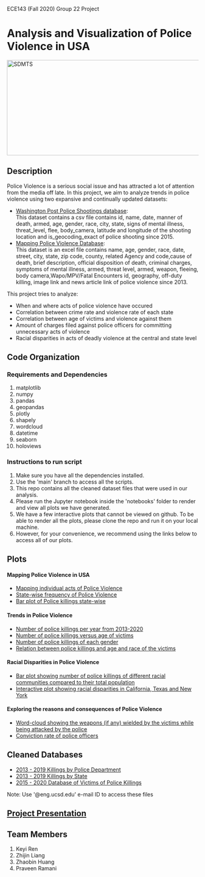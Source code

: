 ECE143 (Fall 2020) Group 22 Project

# Analysis and Visualization of Police Violence in USA

<img src="/images/police_violence.png" height="250" width="1550" alt="SDMTS">

## Description
Police Violence is a serious social issue and has attracted a lot of attention from the media off late. In this project, we aim to analyze trends in police violence using two expansive and continually updated datasets:

* [Washington Post Police Shootings database](https://github.com/washingtonpost/data-police-shootings):<br/>
This dataset contains a csv file contains id, name, date, manner of death, armed, age, gender, race, city, state, signs of mental illness, threat_level, flee, body_camera,         latitude and longitude of the shooting location and is_geocoding_exact of police shooting since 2015.
* [Mapping Police Violence Database](https://mappingpoliceviolence.org/):<br/>
This dataset is an excel file contains name, age, gender, race, date, street, city, state, zip code, county, related Agency and code,cause of death, brief description, official disposition of death, criminal charges, symptoms of mental illness, armed, threat level, armed, weapon, fleeing, body camera,Wapo/MPV/Fatal Encounters id, geography, off-duty killing, image link and news article link of police violence since 2013.

This project tries to analyze:

* When and where acts of police violence have occured
* Correlation between crime rate and violence rate of each state
* Correlation between age of victims and violence against them
* Amount of charges filed against police officers for committing unnecessary acts of violence
* Racial disparities in acts of deadly violence at the central and state level

## Code Organization

### Requirements and Dependencies

1. matplotlib
2. numpy
3. pandas
4. geopandas
5. plotly
6. shapely
7. wordcloud
8. datetime
9. seaborn
10. holoviews

### Instructions to run script

1. Make sure you have all the dependencies installed.
2. Use the 'main' branch to access all the scripts. 
3. This repo contains all the cleaned dataset files that were used in our analysis.
4. Please run the Jupyter notebook inside the 'notebooks' folder to render and view all plots we have generated.
5. We have a few interactive plots that cannot be viewed on github. To be able to render all the plots, please clone the repo and run it on your local machine.
6. However, for your convenience, we recommend using the links below to access all of our plots.

## Plots

#### Mapping Police Violence in USA
* [Mapping individual acts of Police Violence](https://drive.google.com/file/d/1YRSA_JK4tMGxe3LJ7ZYkXOAwuend9165/view?usp=sharing)
* [State-wise frequency of Police Violence](https://drive.google.com/file/d/1qZbK5lAs5UvA6y1uBtSmhH4k3pBj51wx/view?usp=sharing)
* [Bar plot of Police killings state-wise](https://drive.google.com/file/d/1Ml5ZY6NLOmwcRCgmFlpjprBflBQWS3iv/view?usp=sharing)

#### Trends in Police Violence
* [Number of police killings per year from 2013-2020](https://drive.google.com/file/d/1y8kWg02Nt_ab6kY0bxF4rvKwx32s6Jp6/view?usp=sharing)
* [Number of police killings versus age of victims](https://drive.google.com/file/d/1gwF8MfR2UxbzG8cdt0Igv93kbjYN--oi/view?usp=sharing)
* [Number of police killings of each gender](https://drive.google.com/file/d/1oDGnveosk2Xcl2DZTjm9A5Br-o1hFL3v/view?usp=sharing)
* [Relation between police killings and age and race of the victims](https://drive.google.com/file/d/14V1qmEVP65pcSZzn2t0-w-WV9_q1_0wv/view?usp=sharing)

#### Racial Disparities in Police Violence
* [Bar plot showing number of police killings of different racial communities compared to their total population](https://drive.google.com/file/d/1JmvijmExzRCa2QUOTUk43jujolULuyn5/view?usp=sharing)
* [Interactive plot showing racial disparities in California, Texas and New York](https://drive.google.com/drive/folders/1OvT5mRIPAVQozuIMgJf0dgWHgfaDaOvK?usp=sharing)

#### Exploring the reasons and consequences of Police Violence
* [Word-cloud showing the weapons (if any) wielded by the victims while being attacked by the police](https://drive.google.com/file/d/1-7wlXFGNvfvXfh_EEqXQ8t9fjnJv8b08/view?usp=sharing)
* [Conviction rate of police officers](https://drive.google.com/file/d/1OyF2sy2yVhNMdUHTrHs10_a_-1pQ1Wtr/view?usp=sharing)


## Cleaned Databases
* [2013 - 2019 Killings by Police Department](https://drive.google.com/file/d/1GUNOxTpR4gk7eOgKUHz74KMwVVwgc23l/view?usp=sharing)
* [2013 - 2019 Killings by State](https://drive.google.com/file/d/1VrDPwBX59YGHt1_VcLo2_VXAS1ntFoZm/view?usp=sharing)
* [2015 - 2020 Database of Victims of Police Killings](https://drive.google.com/file/d/1tC9_Bv2mbFLoE5bvt8PLelfm3Yon-CsW/view?usp=sharing)

Note: Use '@eng.ucsd.edu' e-mail ID to access these files

## [Project Presentation](https://drive.google.com/file/d/1NpZ_353YGvFJ0jOEvRwzNVKUKdauiBG3/view?usp=sharing)

## Team Members
1. Keyi Ren
2. Zhijin Liang
3. Zhaobin Huang
4. Praveen Ramani
